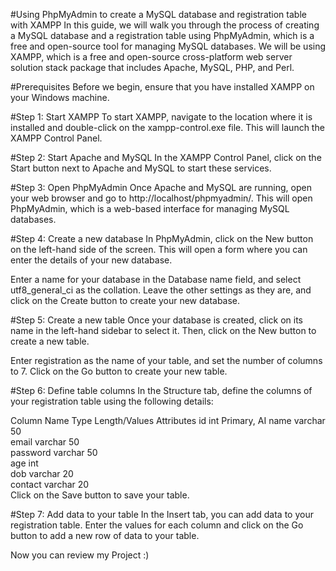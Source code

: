 #Using PhpMyAdmin to create a MySQL database and registration table with XAMPP
In this guide, we will walk you through the process of creating a MySQL database and a registration table using PhpMyAdmin, which is a free and open-source tool for managing MySQL databases. We will be using XAMPP, which is a free and open-source cross-platform web server solution stack package that includes Apache, MySQL, PHP, and Perl.

#Prerequisites
Before we begin, ensure that you have installed XAMPP on your Windows machine.

#Step 1: Start XAMPP
To start XAMPP, navigate to the location where it is installed and double-click on the xampp-control.exe file. This will launch the XAMPP Control Panel.

#Step 2: Start Apache and MySQL
In the XAMPP Control Panel, click on the Start button next to Apache and MySQL to start these services.

#Step 3: Open PhpMyAdmin
Once Apache and MySQL are running, open your web browser and go to http://localhost/phpmyadmin/. This will open PhpMyAdmin, which is a web-based interface for managing MySQL databases.

#Step 4: Create a new database
In PhpMyAdmin, click on the New button on the left-hand side of the screen. This will open a form where you can enter the details of your new database.

Enter a name for your database in the Database name field, and select utf8_general_ci as the collation. Leave the other settings as they are, and click on the Create button to create your new database.

#Step 5: Create a new table
Once your database is created, click on its name in the left-hand sidebar to select it. Then, click on the New button to create a new table.

Enter registration as the name of your table, and set the number of columns to 7. Click on the Go button to create your new table.

#Step 6: Define table columns
In the Structure tab, define the columns of your registration table using the following details:

Column Name	Type	Length/Values	Attributes
id	int		Primary, AI
name	varchar	50	
email	varchar	50	
password	varchar	50	
age	int		
dob	varchar	20	
contact	varchar	20	
Click on the Save button to save your table.

#Step 7: Add data to your table
In the Insert tab, you can add data to your registration table. Enter the values for each column and click on the Go button to add a new row of data to your table.

Now you can review my Project :)